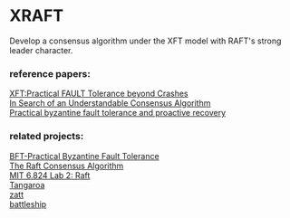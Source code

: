 # XRAFT
Develop a consensus algorithm under the XFT model with RAFT's strong leader character.

<H3>reference papers:</h3>
<a href="https://www.usenix.org/conference/osdi16/technical-sessions/presentation/liu">XFT:Practical FAULT Tolerance beyond Crashes</a></br>
<a href="https://raft.github.io/raft.pdf">In Search of an Understandable Consensus Algorithm </a></br>
<a href="https://dl.acm.org/citation.cfm?id=571640&dl=ACM&coll=portal">Practical byzantine fault tolerance and proactive recovery</a></br>
<h3>related projects:</h3>
<a href="http://www.pmg.lcs.mit.edu/bft/#sw">BFT-Practical Byzantine Fault Tolerance</a></br>
<a href="https://raft.github.io/">The Raft Consensus Algorithm</a></br>
<a href="https://pdos.csail.mit.edu/6.824/labs/lab-raft.html">MIT 6.824 Lab 2: Raft</a></br>
<a href="https://github.com/chrisnc/tangaroa">Tangaroa</a></br>
<a href="https://github.com/simonacca/zatt">zatt</a></br>
<a href="https://github.com/scoutsaachi/zatt">battleship</a></br>
